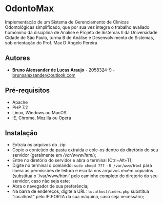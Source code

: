# OdontoMax
Implementação de um Sistema de Gerenciamento de Clínicas Odontológicas simplificado, que por sua vez integra o trabalho avaliado homônimo da disciplina de Análise e Projeto de Sistemas II da Universidade Cidade de São Paulo, turma B de Análise e Desenvolvimento de Sistemas, sob orientação do Prof. Max D Angelo Pereira.

## Autores
- **Bruno Alexsander de Lucas Araujo** - 2058324-9 - brunoalexsander@outlook.com

## Pré-requisitos 
- Apache
- PHP 7.2
- Linux, Windows ou MacOS
- IE, Chrome, Mozilla ou Opera

## Instalação
- Extraia os arquivos do .zip
- Copie o conteúdo da pasta extraída e cole-os dentro do diretório do seu servidor (geralmente em */var/www/html*);
- Entre no diretório do servidor e abra o terminal (Ctrl+Alt+T);
- Digite no terminal o comando:
```sudo chmod 777 -R /var/www/html```
para libera as permissões de leitura e escrita nos arquivos recém copiados (substitua o '/var/www/html' pelo caminho completo do diretorio do seu servidor, caso não seja este;
- Abra o navegador de sua preferência;
- Na barra de endereços, digite a URL:
```localhost/index.php```
substitua "localhost" pelo IP:PORTA da sua máquina, caso seja necessário;
